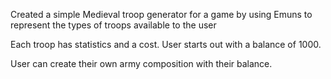 Created a simple Medieval troop generator for a game by using Emuns to represent the types of troops available to the user

Each troop has statistics and a cost. User starts out with a balance of 1000. 

User can create their own army composition with their balance. 
